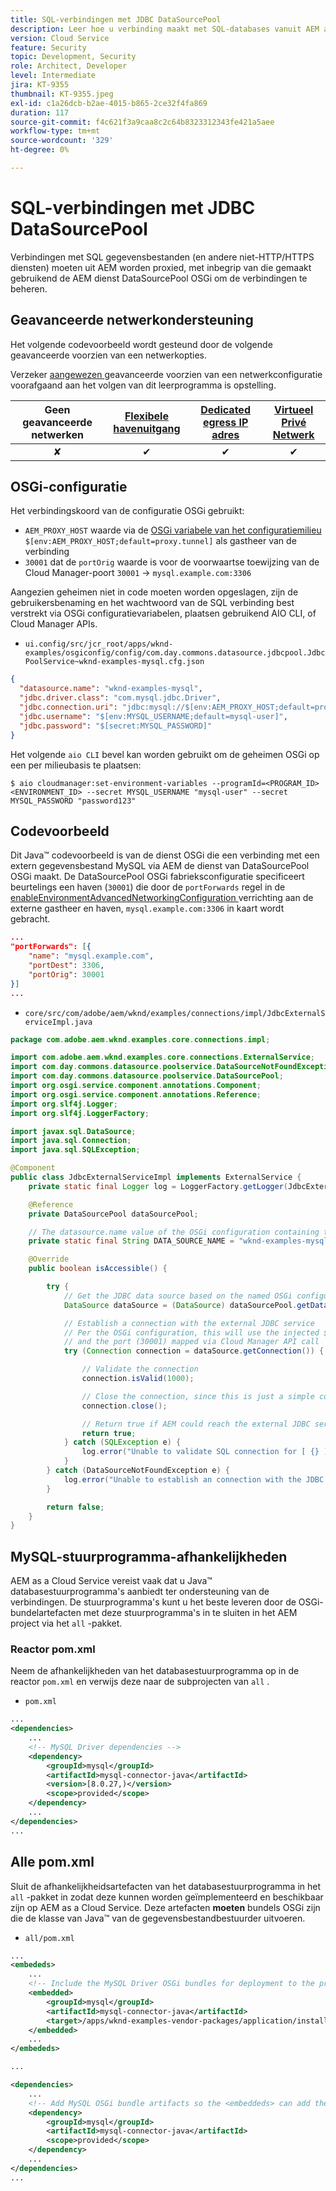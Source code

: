 ```yaml
---
title: SQL-verbindingen met JDBC DataSourcePool
description: Leer hoe u verbinding maakt met SQL-databases vanuit AEM as a Cloud Service met behulp van AEM JDBC DataSourcePool- en egress-poorten.
version: Cloud Service
feature: Security
topic: Development, Security
role: Architect, Developer
level: Intermediate
jira: KT-9355
thumbnail: KT-9355.jpeg
exl-id: c1a26dcb-b2ae-4015-b865-2ce32f4fa869
duration: 117
source-git-commit: f4c621f3a9caa8c2c64b8323312343fe421a5aee
workflow-type: tm+mt
source-wordcount: '329'
ht-degree: 0%

---
```


# SQL-verbindingen met JDBC DataSourcePool

Verbindingen met SQL gegevensbestanden (en andere niet-HTTP/HTTPS diensten) moeten uit AEM worden proxied, met inbegrip van die gemaakt gebruikend de AEM dienst DataSourcePool OSGi om de verbindingen te beheren.

## Geavanceerde netwerkondersteuning

Het volgende codevoorbeeld wordt gesteund door de volgende geavanceerde voorzien van een netwerkopties.

Verzeker [ aangewezen ](../advanced-networking.md#advanced-networking) geavanceerde voorzien van een netwerkconfiguratie voorafgaand aan het volgen van dit leerprogramma is opstelling.

| Geen geavanceerde netwerken | [ Flexibele havenuitgang ](../flexible-port-egress.md) | [ Dedicated egress IP adres ](../dedicated-egress-ip-address.md) | [ Virtueel Privé Netwerk ](../vpn.md) |
|:-----:|:-----:|:------:|:---------:|
| ✘ | ✔ | ✔ | ✔ |

## OSGi-configuratie

Het verbindingskoord van de configuratie OSGi gebruikt:

+ `AEM_PROXY_HOST` waarde via de [ OSGi variabele van het configuratiemilieu ](https://experienceleague.adobe.com/docs/experience-manager-cloud-service/implementing/deploying/configuring-osgi.html?lang=en#environment-specific-configuration-values) `$[env:AEM_PROXY_HOST;default=proxy.tunnel]` als gastheer van de verbinding
+ `30001` dat de `portOrig` waarde is voor de voorwaartse toewijzing van de Cloud Manager-poort `30001` → `mysql.example.com:3306`

Aangezien geheimen niet in code moeten worden opgeslagen, zijn de gebruikersbenaming en het wachtwoord van de SQL verbinding best verstrekt via OSGi configuratievariabelen, plaatsen gebruikend AIO CLI, of Cloud Manager APIs.

+ `ui.config/src/jcr_root/apps/wknd-examples/osgiconfig/config/com.day.commons.datasource.jdbcpool.JdbcPoolService~wknd-examples-mysql.cfg.json`

```json
{
  "datasource.name": "wknd-examples-mysql",
  "jdbc.driver.class": "com.mysql.jdbc.Driver",
  "jdbc.connection.uri": "jdbc:mysql://$[env:AEM_PROXY_HOST;default=proxy.tunnel]:30001/wknd-examples",
  "jdbc.username": "$[env:MYSQL_USERNAME;default=mysql-user]",
  "jdbc.password": "$[secret:MYSQL_PASSWORD]"
}
```

Het volgende `aio CLI` bevel kan worden gebruikt om de geheimen OSGi op een per milieubasis te plaatsen:

```shell
$ aio cloudmanager:set-environment-variables --programId=<PROGRAM_ID> <ENVIRONMENT_ID> --secret MYSQL_USERNAME "mysql-user" --secret MYSQL_PASSWORD "password123"
```

## Codevoorbeeld

Dit Java™ codevoorbeeld is van de dienst OSGi die een verbinding met een extern gegevensbestand MySQL via AEM de dienst van DataSourcePool OSGi maakt.
De DataSourcePool OSGi fabrieksconfiguratie specificeert beurtelings een haven (`30001`) die door de `portForwards` regel in de [ enableEnvironmentAdvancedNetworkingConfiguration ](https://www.adobe.io/experience-cloud/cloud-manager/reference/api/#operation/enableEnvironmentAdvancedNetworkingConfiguration) verrichting aan de externe gastheer en haven, `mysql.example.com:3306` in kaart wordt gebracht.

```json
...
"portForwards": [{
    "name": "mysql.example.com",
    "portDest": 3306,
    "portOrig": 30001
}]
...
```

+ `core/src/com/adobe/aem/wknd/examples/connections/impl/JdbcExternalServiceImpl.java`

```java
package com.adobe.aem.wknd.examples.core.connections.impl;

import com.adobe.aem.wknd.examples.core.connections.ExternalService;
import com.day.commons.datasource.poolservice.DataSourceNotFoundException;
import com.day.commons.datasource.poolservice.DataSourcePool;
import org.osgi.service.component.annotations.Component;
import org.osgi.service.component.annotations.Reference;
import org.slf4j.Logger;
import org.slf4j.LoggerFactory;

import javax.sql.DataSource;
import java.sql.Connection;
import java.sql.SQLException;

@Component
public class JdbcExternalServiceImpl implements ExternalService {
    private static final Logger log = LoggerFactory.getLogger(JdbcExternalServiceImpl.class);

    @Reference
    private DataSourcePool dataSourcePool;

    // The datasource.name value of the OSGi configuration containing the connection this OSGi component will use.
    private static final String DATA_SOURCE_NAME = "wknd-examples-mysql";

    @Override
    public boolean isAccessible() {

        try {
            // Get the JDBC data source based on the named OSGi configuration
            DataSource dataSource = (DataSource) dataSourcePool.getDataSource(DATA_SOURCE_NAME);

            // Establish a connection with the external JDBC service
            // Per the OSGi configuration, this will use the injected $[env:AEM_PROXY_HOST] value as the host
            // and the port (30001) mapped via Cloud Manager API call
            try (Connection connection = dataSource.getConnection()) {

                // Validate the connection
                connection.isValid(1000);

                // Close the connection, since this is just a simple connectivity check
                connection.close();

                // Return true if AEM could reach the external JDBC service
                return true;
            } catch (SQLException e) {
                log.error("Unable to validate SQL connection for [ {} ]", DATA_SOURCE_NAME, e);
            }
        } catch (DataSourceNotFoundException e) {
            log.error("Unable to establish an connection with the JDBC data source [ {} ]", DATA_SOURCE_NAME, e);
        }

        return false;
    }
}
```

## MySQL-stuurprogramma-afhankelijkheden

AEM as a Cloud Service vereist vaak dat u Java™ databasestuurprogramma&#39;s aanbiedt ter ondersteuning van de verbindingen. De stuurprogramma&#39;s kunt u het beste leveren door de OSGi-bundelartefacten met deze stuurprogramma&#39;s in te sluiten in het AEM project via het `all` -pakket.

### Reactor pom.xml

Neem de afhankelijkheden van het databasestuurprogramma op in de reactor `pom.xml` en verwijs deze naar de subprojecten van `all` .

+ `pom.xml`

```xml
...
<dependencies>
    ...
    <!-- MySQL Driver dependencies -->
    <dependency>
        <groupId>mysql</groupId>
        <artifactId>mysql-connector-java</artifactId>
        <version>[8.0.27,)</version>
        <scope>provided</scope>
    </dependency>
    ...
</dependencies>
...
```

## Alle pom.xml

Sluit de afhankelijkheidsartefacten van het databasestuurprogramma in het `all` -pakket in zodat deze kunnen worden geïmplementeerd en beschikbaar zijn op AEM as a Cloud Service. Deze artefacten __moeten__ bundels OSGi zijn die de klasse van Java™ van de gegevensbestandbestuurder uitvoeren.

+ `all/pom.xml`

```xml
...
<embededs>
    ...
    <!-- Include the MySQL Driver OSGi bundles for deployment to the project -->
    <embedded>
        <groupId>mysql</groupId>
        <artifactId>mysql-connector-java</artifactId>
        <target>/apps/wknd-examples-vendor-packages/application/install</target>
    </embedded>
    ...
</embededs>

...

<dependencies>
    ...
    <!-- Add MySQL OSGi bundle artifacts so the <embeddeds> can add them to the project -->
    <dependency>
        <groupId>mysql</groupId>
        <artifactId>mysql-connector-java</artifactId>
        <scope>provided</scope>
    </dependency>
    ...
</dependencies>
...
```
